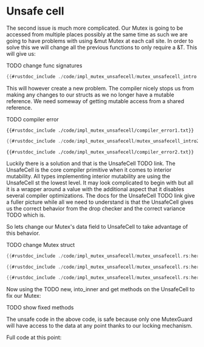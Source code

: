 # Unsafe cell

The second issue is much more complicated. Our Mutex is going to be accessed from multiple places possibly at the same time as such we are going to have problems with using &mut Mutex<T> at each call site. In order to solve this we will change all the previous functions to only require a &T. This will give us:

TODO change func signatures
```rust
{{#rustdoc_include ./code/impl_mutex_unsafecell/mutex_unsafecell_intro.rs:here}}
```




This will however create a new problem. The compiler nicely stops us from making any changes to our structs as we no longer have a mutable reference. We need someway of getting mutable access from a shared reference.

TODO compiler error
```console
{{#rustdoc_include ./code/impl_mutex_unsafecell/compiler_error1.txt}}
```

```rust
{{#rustdoc_include ./code/impl_mutex_unsafecell/mutex_unsafecell_intro2.rs:here}}
```

```console
{{#rustdoc_include ./code/impl_mutex_unsafecell/compiler_error2.txt}}
```

Luckily there is a solution and that is the UnsafeCell<T> TODO link. The UnsafeCell<T> is the core compiler primitive when it comes to interior mutability. All types implementing interior mutability are using the UnsafeCell st the lowest level.
It may look complicated to begin with but all it is a wrapper around a value with the additional aspect that it disables several compiler optimizations. The docs for the UnsafeCell TODO link give a fuller picture while all we need to understand is that the UnsafeCell gives us the correct behavior from the drop checker and the correct variance TODO which is.



So lets change our Mutex's data field to UnsafeCell to take advantage of this behavior.

TODO change Mutex struct

```rust
{{#rustdoc_include ./code/impl_mutex_unsafecell/mutex_unsafecell.rs:here}}
```

```rust
{{#rustdoc_include ./code/impl_mutex_unsafecell/mutex_unsafecell.rs:here2}}
```

```rust
{{#rustdoc_include ./code/impl_mutex_unsafecell/mutex_unsafecell.rs:here3}}
```

Now using the TODO new, into_inner and get methods on the UnsafeCell to fix our Mutex:

TODO show fixed methods

The unsafe code in the above code, is safe because only one MutexGuard will have access to the data at any point thanks to our locking mechanism.

Full code at this point:


